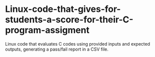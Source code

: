 # Linux-code-that-gives-for-students-a-score-for-their-C-program-assigment
Linux code that evaluates C codes  using provided inputs and expected outputs, generating a pass/fail report in a CSV file.
